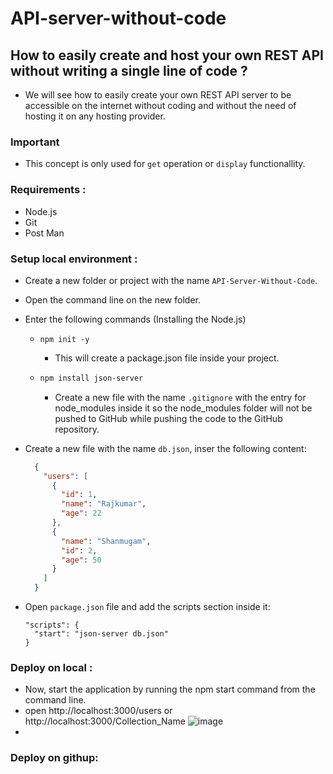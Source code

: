# API-server-without-code

## How to easily create and host your own REST API without writing a single line of code ?
- We will see how to easily create your own REST API server to be accessible on the internet without coding and without the need of hosting it on any hosting provider.

### Important
- This concept is only used for `get` operation or `display` functionallity.

### Requirements :
- Node.js
- Git
- Post Man

### Setup local environment :
- Create a new folder or project with the name `API-Server-Without-Code`.
- Open the command line on the new folder.
- Enter the following commands (Installing the Node.js)
  - ```shell
    npm init -y
    ```
      - This will create a package.json file inside your project.
        
  - ```sh
    npm install json-server
    ```
      - Create a new file with the name `.gitignore` with the entry for node_modules inside it so the node_modules folder will not be pushed to GitHub while pushing the code to the GitHub repository.
    
- Create a new file with the name `db.json`, inser the following content:
  ```json
    {
      "users": [
        {
          "id": 1,
          "name": "Rajkumar",
          "age": 22
        },
        {
          "name": "Shanmugam",
          "id": 2,
          "age": 50
        }
      ]
    }
  ```
  
- Open `package.json` file and add the scripts section inside it:
  ```
  "scripts": {
    "start": "json-server db.json"
  }
  ```

### Deploy on local :
- Now, start the application by running the npm start command from the command line.
- open http://localhost:3000/users or http://localhost:3000/Collection_Name
  ![image](https://github.com/RajkumarShanmugam1/API-server-without-code/assets/76644058/069e40fb-4df3-4f08-8a36-4a6701e30802)
- 


### Deploy on githup:
